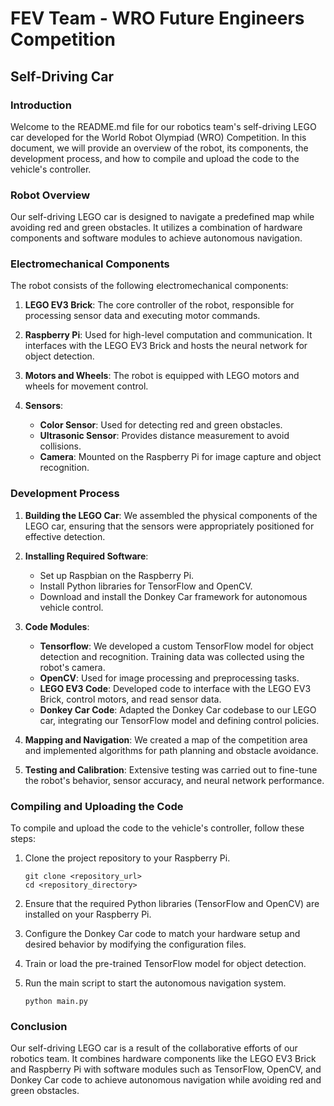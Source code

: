 # FEV Team - WRO Future Engineers Competition
## Self-Driving Car

### Introduction
Welcome to the README.md file for our robotics team's self-driving LEGO car developed for the World Robot Olympiad (WRO) Competition. In this document, we will provide an overview of the robot, its components, the development process, and how to compile and upload the code to the vehicle's controller.

### Robot Overview
Our self-driving LEGO car is designed to navigate a predefined map while avoiding red and green obstacles. It utilizes a combination of hardware components and software modules to achieve autonomous navigation.

### Electromechanical Components
The robot consists of the following electromechanical components:

1. **LEGO EV3 Brick**: The core controller of the robot, responsible for processing sensor data and executing motor commands.

2. **Raspberry Pi**: Used for high-level computation and communication. It interfaces with the LEGO EV3 Brick and hosts the neural network for object detection.

3. **Motors and Wheels**: The robot is equipped with LEGO motors and wheels for movement control.

4. **Sensors**:
   - **Color Sensor**: Used for detecting red and green obstacles.
   - **Ultrasonic Sensor**: Provides distance measurement to avoid collisions.
   - **Camera**: Mounted on the Raspberry Pi for image capture and object recognition.

### Development Process
1. **Building the LEGO Car**: We assembled the physical components of the LEGO car, ensuring that the sensors were appropriately positioned for effective detection.

2. **Installing Required Software**:
   - Set up Raspbian on the Raspberry Pi.
   - Install Python libraries for TensorFlow and OpenCV.
   - Download and install the Donkey Car framework for autonomous vehicle control.

3. **Code Modules**:
   - **Tensorflow**: We developed a custom TensorFlow model for object detection and recognition. Training data was collected using the robot's camera.
   - **OpenCV**: Used for image processing and preprocessing tasks.
   - **LEGO EV3 Code**: Developed code to interface with the LEGO EV3 Brick, control motors, and read sensor data.
   - **Donkey Car Code**: Adapted the Donkey Car codebase to our LEGO car, integrating our TensorFlow model and defining control policies.

4. **Mapping and Navigation**: We created a map of the competition area and implemented algorithms for path planning and obstacle avoidance.

5. **Testing and Calibration**: Extensive testing was carried out to fine-tune the robot's behavior, sensor accuracy, and neural network performance.

### Compiling and Uploading the Code
To compile and upload the code to the vehicle's controller, follow these steps:

1. Clone the project repository to your Raspberry Pi.
   ```
   git clone <repository_url>
   cd <repository_directory>
   ```

2. Ensure that the required Python libraries (TensorFlow and OpenCV) are installed on your Raspberry Pi.

3. Configure the Donkey Car code to match your hardware setup and desired behavior by modifying the configuration files.

4. Train or load the pre-trained TensorFlow model for object detection.

5. Run the main script to start the autonomous navigation system.

   ```
   python main.py
   ```

### Conclusion
Our self-driving LEGO car is a result of the collaborative efforts of our robotics team. It combines hardware components like the LEGO EV3 Brick and Raspberry Pi with software modules such as TensorFlow, OpenCV, and Donkey Car code to achieve autonomous navigation while avoiding red and green obstacles.
